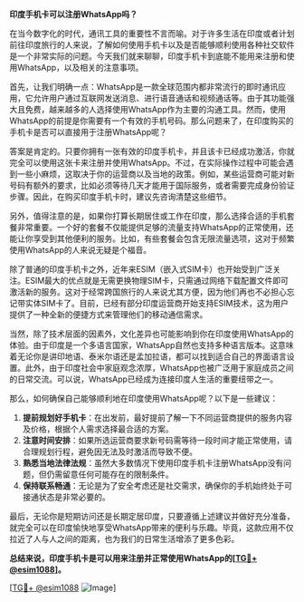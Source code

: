 **印度手机卡可以注册WhatsApp吗？**

在当今数字化的时代，通讯工具的重要性不言而喻。对于许多生活在印度或者计划前往印度旅行的人来说，了解如何使用手机卡以及是否能够顺利使用各种社交软件是一个非常实际的问题。今天我们就来聊聊，印度手机卡到底能不能用来注册和使用WhatsApp，以及相关的注意事项。

首先，让我们明确一点：WhatsApp是一款全球范围内都非常流行的即时通讯应用，它允许用户通过互联网发送消息、进行语音通话和视频通话等。由于其功能强大且免费，越来越多的人选择使用WhatsApp作为主要的沟通工具。然而，使用WhatsApp的前提是你需要有一个有效的手机号码。那么问题来了，在印度购买的手机卡是否可以直接用于注册WhatsApp呢？

答案是肯定的。只要你拥有一张有效的印度手机卡，并且该卡已经成功激活，你就完全可以使用这张卡来注册并使用WhatsApp。不过，在实际操作过程中可能会遇到一些小麻烦，这取决于你的运营商以及当地的政策。例如，某些运营商可能对新号码有额外的要求，比如必须等待几天才能用于国际服务，或者需要完成身份验证步骤。因此，在购买印度手机卡时，建议先咨询清楚这些细节。

另外，值得注意的是，如果你打算长期居住或工作在印度，那么选择合适的手机套餐非常重要。一个好的套餐不仅能提供足够的流量支持WhatsApp的正常使用，还能让你享受到其他便利的服务。比如，有些套餐会包含无限流量选项，这对于频繁使用WhatsApp的人来说无疑是个福音。

除了普通的印度手机卡之外，近年来ESIM（嵌入式SIM卡）也开始受到广泛关注。ESIM最大的优点就是无需更换物理SIM卡，只需通过网络下载配置文件即可激活新的服务。这对于经常跨国旅行的人来说尤其方便，因为他们再也不必担心忘记带实体SIM卡了。目前，已经有部分印度运营商开始支持ESIM技术，这为用户提供了一种全新的便捷方式来管理他们的移动通信需求。

当然，除了技术层面的因素外，文化差异也可能影响到你在印度使用WhatsApp的体验。由于印度是一个多语言国家，WhatsApp自然也支持多种语言版本。这意味着无论你是讲印地语、泰米尔语还是孟加拉语，都可以找到适合自己的界面语言设置。此外，由于印度社会中家庭观念浓厚，WhatsApp也被广泛用于家庭成员之间的日常交流。可以说，WhatsApp已经成为连接印度人生活的重要纽带之一。

那么，如何确保自己能够顺利地在印度使用WhatsApp呢？以下是一些建议：

1. **提前规划好手机卡**：在出发前，最好提前了解一下不同运营商提供的服务内容及价格，根据个人需求选择最合适的方案。
2. **注意时间安排**：如果所选运营商要求新号码需等待一段时间才能正常使用，请合理规划行程，避免因无法及时激活而导致不便。
3. **熟悉当地法律法规**：虽然大多数情况下使用印度手机卡注册WhatsApp没有问题，但仍需留意任何可能存在的限制条件。
4. **保持联系畅通**：无论是为了安全考虑还是社交需求，确保你的手机始终处于可接通状态是非常必要的。

最后，无论你是短期访问还是长期定居印度，只要遵循上述建议并做好充分准备，就完全可以在印度愉快地享受WhatsApp带来的便利与乐趣。毕竟，这款应用不仅拉近了人与人之间的距离，也为我们的日常生活增添了更多色彩。

**总结来说，印度手机卡是可以用来注册并正常使用WhatsApp的[[TG💪+ @esim1088](https://t.me/s/esim1088)]。**

[[TG💪+ @esim1088](https://t.me/s/esim1088) ![Image](https://i.postimg.cc/4NQfJmqS/Snipaste-2025-05-13-00-14-12.png)]